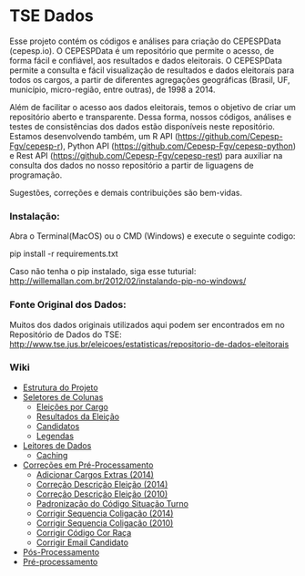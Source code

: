 # TSE Dados

Esse projeto contém os códigos e análises para criação do CEPESPData (cepesp.io). O CEPESPData é um repositório que permite o acesso, de forma fácil e confiável, aos resultados e dados eleitorais. O CEPESPData permite a consulta e fácil visualização de resultados e dados eleitorais para todos os cargos, a partir de diferentes agregações geográficas (Brasil, UF, município, micro-região, entre outras), de 1998 a 2014. 

Além de facilitar o acesso aos dados eleitorais, temos o objetivo de criar um repositório aberto e transparente. Dessa forma, nossos códigos, análises e testes de consistências dos dados estão disponíveis neste repositório. Estamos desenvolvendo também, um R API (https://github.com/Cepesp-Fgv/cepesp-r), Python API (https://github.com/Cepesp-Fgv/cepesp-python) e Rest API (https://github.com/Cepesp-Fgv/cepesp-rest) para auxiliar na consulta dos dados no nosso repositório a partir de liguagens de programação.

Sugestões, correções e demais contribuições são bem-vidas.

### Instalação:
Abra o Terminal(MacOS) ou o CMD (Windows)  e execute o seguinte codigo:

pip install -r requirements.txt

Caso não tenha o pip instalado, siga esse tuturial:
http://willemallan.com.br/2012/02/instalando-pip-no-windows/

### Fonte Original dos Dados:

Muitos dos dados originais utilizados aqui podem ser encontrados em no Repositório de Dados do TSE: http://www.tse.jus.br/eleicoes/estatisticas/repositorio-de-dados-eleitorais

### Wiki

 - [Estrutura do Projeto](https://github.com/Cepesp-Fgv/tse-dados/wiki/Estrutura)
 - [Seletores de Colunas](https://github.com/Cepesp-Fgv/tse-dados/wiki/Colunas)
   - [Eleições por Cargo](https://github.com/Cepesp-Fgv/tse-dados/wiki/Colunas#reposit%C3%B3rio-elei%C3%A7%C3%B5es-por-cargo-libtsecolumnspy)
   - [Resultados da Eleição](https://github.com/Cepesp-Fgv/tse-dados/wiki/Colunas#reposit%C3%B3rio-resultados-da-elei%C3%A7%C3%A3o-libvotoscolumnspy)
   - [Candidatos](https://github.com/Cepesp-Fgv/tse-dados/wiki/Colunas#reposit%C3%B3rio-candidatos-libcandidatoscolumnspy)
   - [Legendas](https://github.com/Cepesp-Fgv/tse-dados/wiki/Colunas#reposit%C3%B3rio-legendas-liblegendascolumnspy)
 - [Leitores de Dados](https://github.com/Cepesp-Fgv/tse-dados/wiki/Leitores)
   - [Caching](https://github.com/Cepesp-Fgv/tse-dados/wiki/Leitores#caching)
 - [Correções em Pré-Processamento](https://github.com/Cepesp-Fgv/tse-dados/wiki/Corre%C3%A7%C3%B5es-em-Pr%C3%A9-Processamento)
   - [Adicionar Cargos Extras (2014)](https://github.com/Cepesp-Fgv/tse-dados/wiki/Corre%C3%A7%C3%B5es-em-Pr%C3%A9-Processamento#adicionar-cargos-extras-2014)
   - [Correção Descrição Eleição (2014)](https://github.com/Cepesp-Fgv/tse-dados/wiki/Corre%C3%A7%C3%B5es-em-Pr%C3%A9-Processamento#corre%C3%A7%C3%A3o-descri%C3%A7%C3%A3o-elei%C3%A7%C3%A3o-2014)
   - [Correção Descrição Eleição (2010)](https://github.com/Cepesp-Fgv/tse-dados/wiki/Corre%C3%A7%C3%B5es-em-Pr%C3%A9-Processamento#corre%C3%A7%C3%A3o-descri%C3%A7%C3%A3o-elei%C3%A7%C3%A3o-2010)
   - [Padronização do Código Situação Turno](https://github.com/Cepesp-Fgv/tse-dados/wiki/Corre%C3%A7%C3%B5es-em-Pr%C3%A9-Processamento#padroniza%C3%A7%C3%A3o-do-c%C3%B3digo-situa%C3%A7%C3%A3o-turno)
   - [Corrigir Sequencia Coligação (2014)](https://github.com/Cepesp-Fgv/tse-dados/wiki/Corre%C3%A7%C3%B5es-em-Pr%C3%A9-Processamento#corrigir-sequencia-coliga%C3%A7%C3%A3o-2014)
   - [Corrigir Sequencia Coligação (2010)](https://github.com/Cepesp-Fgv/tse-dados/wiki/Corre%C3%A7%C3%B5es-em-Pr%C3%A9-Processamento#corrigir-sequencia-coliga%C3%A7%C3%A3o-2010)
   - [Corrigir Código Cor Raça](https://github.com/Cepesp-Fgv/tse-dados/wiki/Corre%C3%A7%C3%B5es-em-Pr%C3%A9-Processamento#corrigir-c%C3%B3digo-cor-ra%C3%A7a)
   - [Corrigir Email Candidato](https://github.com/Cepesp-Fgv/tse-dados/wiki/Corre%C3%A7%C3%B5es-em-Pr%C3%A9-Processamento#corrigir-email-candidato)
 - [Pós-Processamento](https://github.com/Cepesp-Fgv/tse-dados/wiki/P%C3%B3s-processamento)
 - [Pré-processamento](https://github.com/Cepesp-Fgv/tse-dados/wiki/Pr%C3%A9-processamento)
